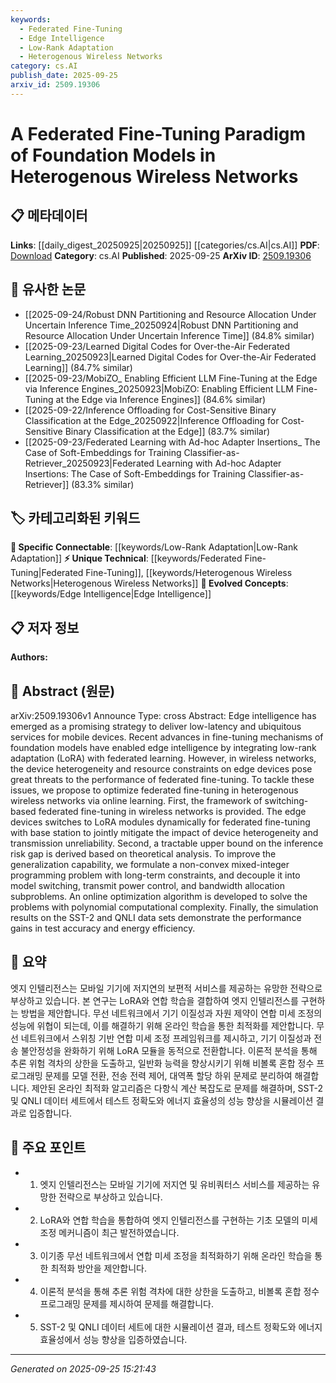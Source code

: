 ```yaml
---
keywords:
  - Federated Fine-Tuning
  - Edge Intelligence
  - Low-Rank Adaptation
  - Heterogenous Wireless Networks
category: cs.AI
publish_date: 2025-09-25
arxiv_id: 2509.19306
---
```


<!-- KEYWORD_LINKING_METADATA:
{
  "processed_timestamp": "2025-09-25T15:21:43.144979",
  "vocabulary_version": "1.0",
  "selected_keywords": [
    "Federated Fine-Tuning",
    "Edge Intelligence",
    "Low-Rank Adaptation",
    "Heterogenous Wireless Networks"
  ],
  "rejected_keywords": [],
  "similarity_scores": {
    "Federated Fine-Tuning": 0.78,
    "Edge Intelligence": 0.79,
    "Low-Rank Adaptation": 0.8,
    "Heterogenous Wireless Networks": 0.77
  },
  "extraction_method": "AI_prompt_based",
  "budget_applied": true,
  "candidates_json": {
    "candidates": [
      {
        "surface": "Federated Fine-Tuning",
        "canonical": "Federated Fine-Tuning",
        "aliases": [
          "Federated Tuning",
          "Federated Model Fine-Tuning"
        ],
        "category": "unique_technical",
        "rationale": "This concept is central to the paper's approach and connects federated learning with model adaptation techniques.",
        "novelty_score": 0.75,
        "connectivity_score": 0.68,
        "specificity_score": 0.82,
        "link_intent_score": 0.78
      },
      {
        "surface": "Edge Intelligence",
        "canonical": "Edge Intelligence",
        "aliases": [
          "Edge AI",
          "Edge Computing Intelligence"
        ],
        "category": "evolved_concepts",
        "rationale": "Edge Intelligence is a key concept in the paper, linking distributed computing and AI.",
        "novelty_score": 0.65,
        "connectivity_score": 0.72,
        "specificity_score": 0.7,
        "link_intent_score": 0.79
      },
      {
        "surface": "Low-Rank Adaptation",
        "canonical": "Low-Rank Adaptation",
        "aliases": [
          "LoRA"
        ],
        "category": "specific_connectable",
        "rationale": "LoRA is a specific technique used in the paper to enhance federated learning, making it a strong link candidate.",
        "novelty_score": 0.6,
        "connectivity_score": 0.75,
        "specificity_score": 0.78,
        "link_intent_score": 0.8
      },
      {
        "surface": "Heterogenous Wireless Networks",
        "canonical": "Heterogenous Wireless Networks",
        "aliases": [
          "Diverse Wireless Networks"
        ],
        "category": "unique_technical",
        "rationale": "The paper focuses on optimizing federated learning in these environments, making it a unique technical term.",
        "novelty_score": 0.7,
        "connectivity_score": 0.65,
        "specificity_score": 0.85,
        "link_intent_score": 0.77
      }
    ],
    "ban_list_suggestions": [
      "online learning",
      "simulation results",
      "test accuracy",
      "energy efficiency"
    ]
  },
  "decisions": [
    {
      "candidate_surface": "Federated Fine-Tuning",
      "resolved_canonical": "Federated Fine-Tuning",
      "decision": "linked",
      "scores": {
        "novelty": 0.75,
        "connectivity": 0.68,
        "specificity": 0.82,
        "link_intent": 0.78
      }
    },
    {
      "candidate_surface": "Edge Intelligence",
      "resolved_canonical": "Edge Intelligence",
      "decision": "linked",
      "scores": {
        "novelty": 0.65,
        "connectivity": 0.72,
        "specificity": 0.7,
        "link_intent": 0.79
      }
    },
    {
      "candidate_surface": "Low-Rank Adaptation",
      "resolved_canonical": "Low-Rank Adaptation",
      "decision": "linked",
      "scores": {
        "novelty": 0.6,
        "connectivity": 0.75,
        "specificity": 0.78,
        "link_intent": 0.8
      }
    },
    {
      "candidate_surface": "Heterogenous Wireless Networks",
      "resolved_canonical": "Heterogenous Wireless Networks",
      "decision": "linked",
      "scores": {
        "novelty": 0.7,
        "connectivity": 0.65,
        "specificity": 0.85,
        "link_intent": 0.77
      }
    }
  ]
}
-->

# A Federated Fine-Tuning Paradigm of Foundation Models in Heterogenous Wireless Networks

## 📋 메타데이터

**Links**: [[daily_digest_20250925|20250925]] [[categories/cs.AI|cs.AI]]
**PDF**: [Download](https://arxiv.org/pdf/2509.19306.pdf)
**Category**: cs.AI
**Published**: 2025-09-25
**ArXiv ID**: [2509.19306](https://arxiv.org/abs/2509.19306)

## 🔗 유사한 논문
- [[2025-09-24/Robust DNN Partitioning and Resource Allocation Under Uncertain Inference Time_20250924|Robust DNN Partitioning and Resource Allocation Under Uncertain Inference Time]] (84.8% similar)
- [[2025-09-23/Learned Digital Codes for Over-the-Air Federated Learning_20250923|Learned Digital Codes for Over-the-Air Federated Learning]] (84.7% similar)
- [[2025-09-23/MobiZO_ Enabling Efficient LLM Fine-Tuning at the Edge via Inference Engines_20250923|MobiZO: Enabling Efficient LLM Fine-Tuning at the Edge via Inference Engines]] (84.6% similar)
- [[2025-09-22/Inference Offloading for Cost-Sensitive Binary Classification at the Edge_20250922|Inference Offloading for Cost-Sensitive Binary Classification at the Edge]] (83.7% similar)
- [[2025-09-23/Federated Learning with Ad-hoc Adapter Insertions_ The Case of Soft-Embeddings for Training Classifier-as-Retriever_20250923|Federated Learning with Ad-hoc Adapter Insertions: The Case of Soft-Embeddings for Training Classifier-as-Retriever]] (83.3% similar)

## 🏷️ 카테고리화된 키워드
**🔗 Specific Connectable**: [[keywords/Low-Rank Adaptation|Low-Rank Adaptation]]
**⚡ Unique Technical**: [[keywords/Federated Fine-Tuning|Federated Fine-Tuning]], [[keywords/Heterogenous Wireless Networks|Heterogenous Wireless Networks]]
**🚀 Evolved Concepts**: [[keywords/Edge Intelligence|Edge Intelligence]]

## 📋 저자 정보

**Authors:** 

## 📄 Abstract (원문)

arXiv:2509.19306v1 Announce Type: cross 
Abstract: Edge intelligence has emerged as a promising strategy to deliver low-latency and ubiquitous services for mobile devices. Recent advances in fine-tuning mechanisms of foundation models have enabled edge intelligence by integrating low-rank adaptation (LoRA) with federated learning. However, in wireless networks, the device heterogeneity and resource constraints on edge devices pose great threats to the performance of federated fine-tuning. To tackle these issues, we propose to optimize federated fine-tuning in heterogenous wireless networks via online learning. First, the framework of switching-based federated fine-tuning in wireless networks is provided. The edge devices switches to LoRA modules dynamically for federated fine-tuning with base station to jointly mitigate the impact of device heterogeneity and transmission unreliability. Second, a tractable upper bound on the inference risk gap is derived based on theoretical analysis. To improve the generalization capability, we formulate a non-convex mixed-integer programming problem with long-term constraints, and decouple it into model switching, transmit power control, and bandwidth allocation subproblems. An online optimization algorithm is developed to solve the problems with polynomial computational complexity. Finally, the simulation results on the SST-2 and QNLI data sets demonstrate the performance gains in test accuracy and energy efficiency.

## 📝 요약

엣지 인텔리전스는 모바일 기기에 저지연의 보편적 서비스를 제공하는 유망한 전략으로 부상하고 있습니다. 본 연구는 LoRA와 연합 학습을 결합하여 엣지 인텔리전스를 구현하는 방법을 제안합니다. 무선 네트워크에서 기기 이질성과 자원 제약이 연합 미세 조정의 성능에 위협이 되는데, 이를 해결하기 위해 온라인 학습을 통한 최적화를 제안합니다. 무선 네트워크에서 스위칭 기반 연합 미세 조정 프레임워크를 제시하고, 기기 이질성과 전송 불안정성을 완화하기 위해 LoRA 모듈을 동적으로 전환합니다. 이론적 분석을 통해 추론 위험 격차의 상한을 도출하고, 일반화 능력을 향상시키기 위해 비볼록 혼합 정수 프로그래밍 문제를 모델 전환, 전송 전력 제어, 대역폭 할당 하위 문제로 분리하여 해결합니다. 제안된 온라인 최적화 알고리즘은 다항식 계산 복잡도로 문제를 해결하며, SST-2 및 QNLI 데이터 세트에서 테스트 정확도와 에너지 효율성의 성능 향상을 시뮬레이션 결과로 입증합니다.

## 🎯 주요 포인트

- 1. 엣지 인텔리전스는 모바일 기기에 저지연 및 유비쿼터스 서비스를 제공하는 유망한 전략으로 부상하고 있습니다.
- 2. LoRA와 연합 학습을 통합하여 엣지 인텔리전스를 구현하는 기초 모델의 미세 조정 메커니즘이 최근 발전하였습니다.
- 3. 이기종 무선 네트워크에서 연합 미세 조정을 최적화하기 위해 온라인 학습을 통한 최적화 방안을 제안합니다.
- 4. 이론적 분석을 통해 추론 위험 격차에 대한 상한을 도출하고, 비볼록 혼합 정수 프로그래밍 문제를 제시하여 문제를 해결합니다.
- 5. SST-2 및 QNLI 데이터 세트에 대한 시뮬레이션 결과, 테스트 정확도와 에너지 효율성에서 성능 향상을 입증하였습니다.


---

*Generated on 2025-09-25 15:21:43*